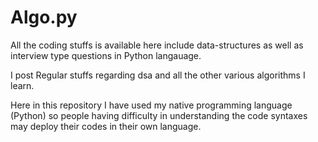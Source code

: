 # Algo.py

All the coding stuffs is available here include data-structures as well  as interview type questions in Python langauage. 

I post Regular stuffs regarding dsa and all the other various algorithms I learn.

Here in this repository I have used my native programming language (Python) so people having difficulty in understanding the code syntaxes may deploy their codes in their own language.
